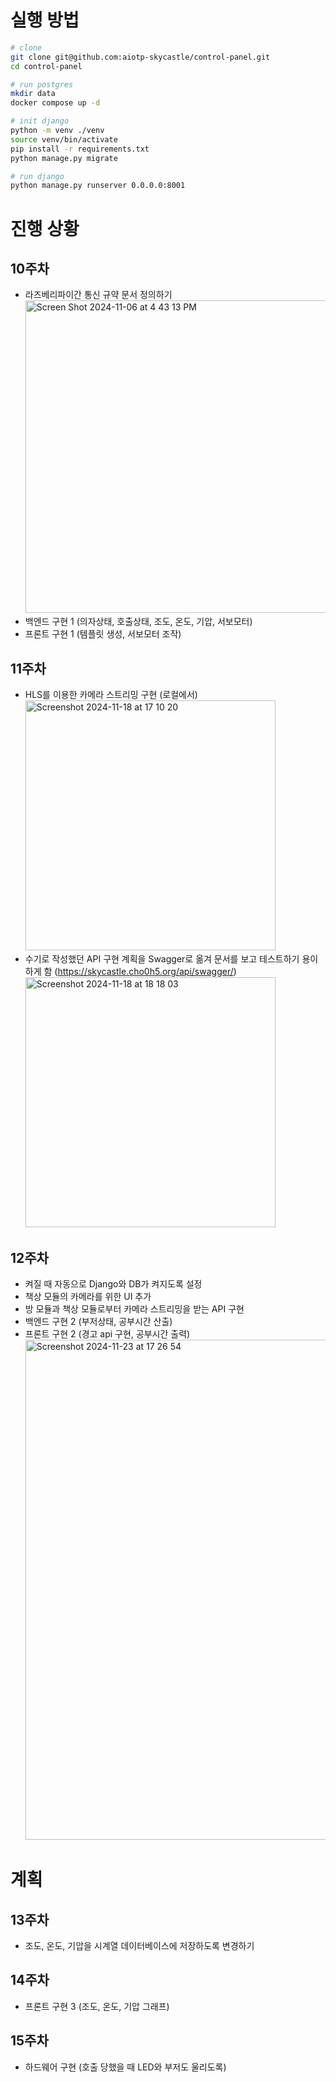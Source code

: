 # 실행 방법
```sh
# clone
git clone git@github.com:aiotp-skycastle/control-panel.git
cd control-panel

# run postgres
mkdir data
docker compose up -d

# init django
python -m venv ./venv
source venv/bin/activate
pip install -r requirements.txt
python manage.py migrate

# run django
python manage.py runserver 0.0.0.0:8001
```

# 진행 상황
## 10주차
- 라즈베리파이간 통신 규약 문서 정의하기  
  <img width="500" alt="Screen Shot 2024-11-06 at 4 43 13 PM" src="https://github.com/user-attachments/assets/cedbce72-d837-48ba-b199-48cbd992d308">
- 백엔드 구현 1 (의자상태, 호출상태, 조도, 온도, 기압, 서보모터)
- 프론트 구현 1 (템플릿 생성, 서보모터 조작)
## 11주차
- HLS를 이용한 카메라 스트리밍 구현 (로컬에서)  
  <img width="400" alt="Screenshot 2024-11-18 at 17 10 20" src="https://github.com/user-attachments/assets/88648e5b-4bba-4209-ac8b-4f50a222e1d1">
- 수기로 작성했던 API 구현 계획을 Swagger로 옮겨 문서를 보고 테스트하기 용이하게 함 (https://skycastle.cho0h5.org/api/swagger/)  
  <img width="400" alt="Screenshot 2024-11-18 at 18 18 03" src="https://github.com/user-attachments/assets/00530603-5f40-4c0c-883a-d5b8b4625674">
## 12주차
- 켜질 때 자동으로 Django와 DB가 켜지도록 설정
- 책상 모듈의 카메라를 위한 UI 추가
- 방 모듈과 책상 모듈로부터 카메라 스트리밍을 받는 API 구현
- 백엔드 구현 2 (부저상태, 공부시간 산출)
- 프론트 구현 2 (경고 api 구현, 공부시간 출력)  
  <img width="800" alt="Screenshot 2024-11-23 at 17 26 54" src="https://github.com/user-attachments/assets/7c1e863f-1eb6-458e-b2e7-9e81648609d3">
# 계획
## 13주차
- 조도, 온도, 기압을 시계열 데이터베이스에 저장하도록 변경하기
## 14주차 
- 프론트 구현 3 (조도, 온도, 기압 그래프)
## 15주차 
- 하드웨어 구현 (호출 당했을 때 LED와 부저도 울리도록)
